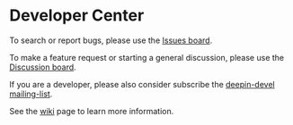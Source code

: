 # Developer Center

To search or report bugs, please use the [Issues board](https://github.com/linuxdeepin/developer-center/issues).

To make a feature request or starting a general discussion, please use the [Discussion board](https://github.com/linuxdeepin/developer-center/discussions).

If you are a developer, please also consider subscribe the [deepin-devel mailing-list](https://www.freelists.org/archive/deepin-devel/).

See the [wiki](https://github.com/linuxdeepin/developer-center/wiki) page to learn more information.
